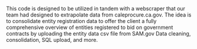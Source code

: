 This code is designed to be utilized in tandem with a webscraper that our team had designed to extrapolate data from caleprocure.ca.gov.
The idea is to consolidate entity registration data to offer the client a fully comprehensive overview of entities registered to bid on government contracts by uploading the entity data csv file from SAM.gov
Data cleaning, consolidation, SQL upload, and more. 
